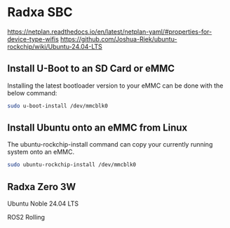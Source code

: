 # Radxa SBC
https://netplan.readthedocs.io/en/latest/netplan-yaml/#properties-for-device-type-wifis
https://github.com/Joshua-Riek/ubuntu-rockchip/wiki/Ubuntu-24.04-LTS

## Install U-Boot to an SD Card or eMMC
Installing the latest bootloader version to your eMMC can be done with the below command:
```sh
sudo u-boot-install /dev/mmcblk0
```

## Install Ubuntu onto an eMMC from Linux
The ubuntu-rockchip-install command can copy your currently running system onto an eMMC.
```sh
sudo ubuntu-rockchip-install /dev/mmcblk0
```

## Radxa Zero 3W
Ubuntu Noble 24.04 LTS

ROS2 Rolling

